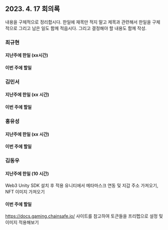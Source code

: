 ## 2023. 4. 17 회의록

내용을 구체적으로 정리합시다. 한일에 재목만 적지 말고 제목과 관련해서 한일을 구체적으로 그리고 남은 일도 함께 적읍시다. 그리고 결정해야 할 내용도 함께 작성. 

### 최규현

#### 지난주에 한일 (xx시간)

#### 이번 주에 할일 

### 김민서

#### 지난주에 한일 (xx 시간)


#### 이번 주에 할일 


### 홍유성

#### 지난주에 한일 (xx 시간)


#### 이번 주에 할일 




### 김동우

#### 지난주에 한일 (10 시간)
Web3 Unity SDK 설치 후 적용 유니티에서 메타마스크 연동 및 지갑 주소 가져오기, NFT 이미지 가져오기

#### 이번 주에 할일
https://docs.gaming.chainsafe.io/ 사이트를 참고하여 토큰들을 프리펩으로 설정 및 이미지 적용해보기
